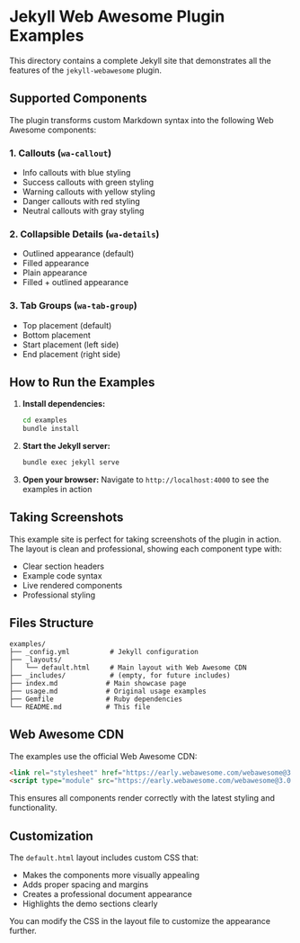 # Jekyll Web Awesome Plugin Examples

This directory contains a complete Jekyll site that demonstrates all the features of the `jekyll-webawesome` plugin.

## Supported Components

The plugin transforms custom Markdown syntax into the following Web Awesome components:

### 1. Callouts (`wa-callout`)

- Info callouts with blue styling
- Success callouts with green styling  
- Warning callouts with yellow styling
- Danger callouts with red styling
- Neutral callouts with gray styling

### 2. Collapsible Details (`wa-details`)

- Outlined appearance (default)
- Filled appearance
- Plain appearance
- Filled + outlined appearance

### 3. Tab Groups (`wa-tab-group`)

- Top placement (default)
- Bottom placement
- Start placement (left side)
- End placement (right side)

## How to Run the Examples

1. **Install dependencies:**
   ```bash
   cd examples
   bundle install
   ```

2. **Start the Jekyll server:**
   ```bash
   bundle exec jekyll serve
   ```

3. **Open your browser:**
   Navigate to `http://localhost:4000` to see the examples in action

## Taking Screenshots

This example site is perfect for taking screenshots of the plugin in action. The layout is clean and professional, showing each component type with:

- Clear section headers
- Example code syntax
- Live rendered components
- Professional styling

## Files Structure

```
examples/
├── _config.yml          # Jekyll configuration
├── _layouts/
│   └── default.html     # Main layout with Web Awesome CDN
├── _includes/           # (empty, for future includes)
├── index.md            # Main showcase page
├── usage.md            # Original usage examples
├── Gemfile             # Ruby dependencies
└── README.md           # This file
```

## Web Awesome CDN

The examples use the official Web Awesome CDN:

```html
<link rel="stylesheet" href="https://early.webawesome.com/webawesome@3.0.0-beta.4/dist/styles/webawesome.css" />
<script type="module" src="https://early.webawesome.com/webawesome@3.0.0-beta.4/dist/webawesome.loader.js"></script>
```

This ensures all components render correctly with the latest styling and functionality.

## Customization

The `default.html` layout includes custom CSS that:
- Makes the components more visually appealing
- Adds proper spacing and margins
- Creates a professional document appearance
- Highlights the demo sections clearly

You can modify the CSS in the layout file to customize the appearance further.
